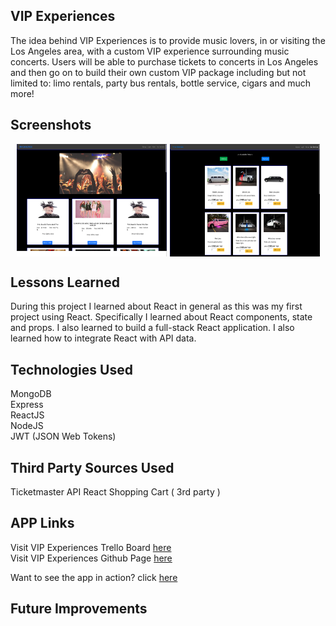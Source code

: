## VIP Experiences
The idea behind VIP Experiences is to provide music lovers, in or visiting the Los Angeles area, with a custom VIP experience surrounding music concerts. Users will be able to purchase tickets  to concerts in Los Angeles and then go on to build their own custom VIP package including but not limited to: limo  rentals, party bus rentals, bottle service, cigars and much more!

## Screenshots 
<div style="display:flex;justify-content:center;">
    <img src="screens/screen1.png" alt="VIP Experiences Screenshot" width="240" height="180" style="border:10;margin-right:5px" />  
    <img src="screens/screen2.png" alt="VIP Experiences Screenshot" width="240" height="180" style="border:10" />  
</div>
  
  
## Lessons Learned
During this project I learned about React in general as this was my first project using React. Specifically I learned about React components, state and props. I also learned  to build a full-stack React application. I also learned how to integrate React with API data.  
  
  
## Technologies Used
MongoDB     
Express     
ReactJS     
NodeJS      
JWT (JSON Web Tokens)    
  
## Third Party Sources Used
Ticketmaster API
React Shopping Cart ( 3rd party )  
  
## APP Links
Visit VIP Experiences Trello Board [here](https://trello.com/b/4vc6Hh5w/wdi-project-4)  
Visit VIP Experiences Github Page [here](https://trello.com/b/4vc6Hh5w/wdi-project-4)  

Want to see the app in action?  click [here](https://vipexperiences.herokuapp.com) 



## Future Improvements
